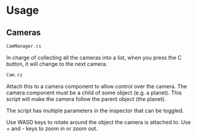 # Usage 

## Cameras

```c#
CamManager.cs
``` 
In charge of collecting all the cameras into a list, when you press the C button, it will change to the next camera.

```c#
Cam.cs
```
Attach this to a camera component to allow control over the camera. The camera component must be a child of some object (e.g. a planet). This script will make the camera follow the parent object (the planet). 

The script has multiple parameters in the inspector that can be toggled. 

Use WASD keys to rotate around the object the camera is attached to. Use + and - keys to zoom in or zoom out.
